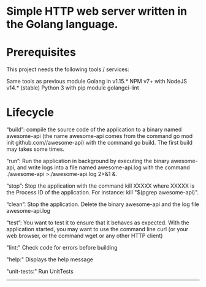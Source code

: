 # Simple HTTP web server written in the Golang language.


# Prerequisites

This project needs the following tools / services:

Same tools as previous module Golang in v1.15.* NPM v7+ with NodeJS v14.* (stable) Python 3 with pip module golangci-lint


# Lifecycle
“build”: compile the source code of the application to a binary named awesome-api (the name awesome-api comes from the command go mod init github.com/<your github handle>/awesome-api) with the command go build. The first build may takes some times.

“run”: Run the application in background by executing the binary awesome-api, and write logs into a file named awesome-api.log with the command ./awesome-api >./awesome-api.log 2>&1 &.

“stop”: Stop the application with the command kill XXXXX where XXXXX is the Process ID of the application. For instance: kill "$(pgrep awesome-api)".

“clean”: Stop the application. Delete the binary awesome-api and the log file awesome-api.log

“test”: You want to test it to ensure that it behaves as expected. With the application started, you may want to use the command line curl (or your web browser, or the command wget or any other HTTP client)

"lint:" Check code for errors before building

"help:" Displays the help message

"unit-tests:" Run UnitTests

---
